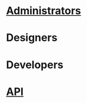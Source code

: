 # [Administrators](/content/administrators/dnn-overview/090200/)
# Designers
# Developers
# [API](/api/)
